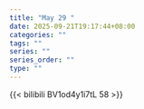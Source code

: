 ```yaml
---
title: "May 29 "
date: 2025-09-21T19:17:44+08:00
categories: ""
tags: ""
series: ""
series_order: ""
type: ""
---
```



{{< bilibili BV1od4y1i7tL 58 >}}

